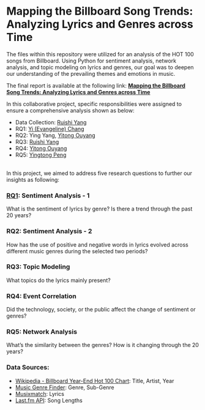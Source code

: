 # Mapping the Billboard Song Trends: Analyzing Lyrics and Genres across Time

The files within this repository were utilized for an analysis of the HOT 100 songs from Billboard. Using Python for sentiment analysis, network analysis, and topic modeling on lyrics and genres, our goal was to deepen our understanding of the prevailing themes and emotions in music.

The final report is available at the following link: **[Mapping the Billboard Song Trends: Analyzing Lyrics and Genres across Time](<Mapping the Billboard Song Trends.pdf>)**

In this collaborative project, specific responsibilities were assigned to ensure a comprehensive analysis shown as below:
- Data Collection: [Ruishi Yang](https://github.com/shishippp223)
- RQ1: [Yi (Evangeline) Chang](https://github.com/Evangeline-Chang)
- RQ2: Ying Yang, [Yitong Ouyang](https://github.com/Yvette0512)
- RQ3: [Ruishi Yang](https://github.com/shishippp223)
- RQ4: [Yitong Ouyang](https://github.com/Yvette0512)
- RQ5: [Yingtong Peng](https://github.com/bulala99)
<br>
In this project, we aimed to address five research questions to further our insights as following:

### [RQ1](RQ1_sentiment_analysis.ipynb): Sentiment Analysis - 1
What is the sentiment of lyrics by genre? Is there a trend through the past 20 years?

### RQ2: Sentiment Analysis - 2
How has the use of positive and negative words in lyrics evolved across different music genres during the selected two periods?

### RQ3: Topic Modeling
What topics do the lyrics mainly present?

### RQ4: Event Correlation
Did the technology, society, or the public affect the change of sentiment or genres?

### RQ5: Network Analysis
What’s the similarity between the genres? How is it changing through the 20 years?

### Data Sources:
- [Wikipedia - Billboard Year-End Hot 100 Chart](https://en.wikipedia.org/wiki/Billboard_Year-End_Hot_100_singles_of_2021): Title, Artist, Year
- [Music Genre Finder](https://www.chosic.com/music-genre-finder/): Genre, Sub-Genre
- [Musixmatch](https://www.musixmatch.com): Lyrics
- [Last.fm API](https://www.last.fm/api): Song Lengths
